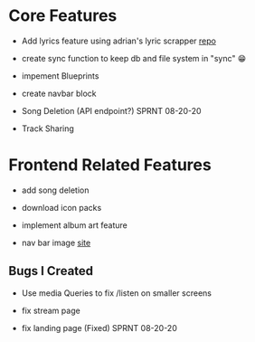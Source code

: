 # Core Features 

*  Add lyrics feature using adrian's lyric scrapper 
	[repo](https://github.com/LoboAdrian/Lyrics)

* create sync function to keep db and file system in "sync" :grin:

* impement Blueprints

* create navbar block

* Song Deletion (API endpoint?) SPRNT 08-20-20

* Track Sharing


# Frontend Related Features   

* add song deletion

* download icon packs 

* implement album art feature

* nav bar image [site](http://localhost/bootstrap/components/navbar/navbar.htm) 






## Bugs I Created

*  Use media Queries to fix /listen on smaller screens

* fix stream page 

* fix landing page (Fixed) SPRNT 08-20-20



